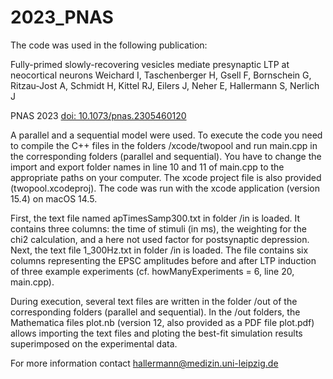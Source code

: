 # 2023_PNAS
The code was used in the following publication:

Fully-primed slowly-recovering vesicles mediate presynaptic LTP at neocortical neurons
Weichard I, Taschenberger H, Gsell F, Bornschein G, Ritzau-Jost A, Schmidt H, Kittel RJ, Eilers J, Neher E, Hallermann S, Nerlich J

PNAS 2023 [doi: 10.1073/pnas.2305460120](https://doi.org/10.1073/pnas.2305460120)

A parallel and a sequential model were used. To execute the code you need to compile the C++ files in the folders /xcode/twopool and run main.cpp in the corresponding folders (parallel and sequential). You have to change the import and export folder names in line 10 and 11 of main.cpp to the appropriate paths on your computer. The xcode project file is also provided (twopool.xcodeproj). The code was run with the xcode application (version 15.4) on macOS 14.5.

First, the text file named apTimesSamp300.txt in folder /in is loaded. It contains three columns:  the time of stimuli (in ms), the weighting for the chi2 calculation, and a here not used factor for postsynaptic depression. Next, the text file 1_300Hz.txt in folder /in is loaded. The file contains six columns representing the EPSC amplitudes before and after LTP induction of three example experiments (cf. howManyExperiments = 6, line 20, main.cpp).

During execution, several text files are written in the folder /out of the corresponding folders (parallel and sequential). In the /out folders, the Mathematica files plot.nb (version 12, also provided as a PDF file plot.pdf) allows importing the text files and ploting the best-fit simulation results superimposed on the experimental data.

For more information contact hallermann@medizin.uni-leipzig.de
